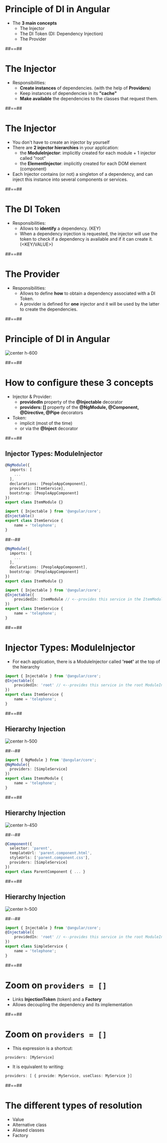 <!-- .slide -->
# Principle of DI in Angular

- The <b>3 main concepts</b>
    - The Injector
    - The DI Token (DI: Dependency Injection)
    - The Provider

##==##

<!-- .slide -->
# The Injector

- Responsibilities:
    - <b>Create instances</b> of dependencies. (with the help of <b>Providers</b>)
    - Keep instances of dependencies in its <b>"cache"</b>
    - <b>Make available</b> the dependencies to the classes that request them.

##==##

<!-- .slide -->
# The Injector

- You don't have to create an injector by yourself
- There are <b>2 injector hierarchies</b> in your application:
    - the <b>ModuleInjector</b>: implicitly created for each module + 1 injector called "root"
    - the <b>ElementInjector</b>: implicitly created for each DOM element (component)
- Each Injector contains (or not) a singleton of a dependency, and can inject this instance into several components or services.

##==##

<!-- .slide -->
# The DI Token

- Responsibilities:
    - Allows to <b>identify</b> a dependency. (KEY)
    - When a dependency injection is requested, the injector will use the token to check if a dependency is available and if it can create it. (<KEY/VALUE>)

##==##

# The Provider

- Responsibilities:
    - Allows to define <b>how</b> to obtain a dependency associated with a DI Token.
    - A provider is defined for <b>one</b> injector and it will be used by the latter to create the dependencies.

##==##
<!-- .slide -->
# Principle of DI in Angular

![center h-600](../../assets/images/school/dependency-injection/di_working.png)

##==##

<!-- .slide -->
# How to configure these 3 concepts

- Injector & Provider:
  - <b>providedIn</b> property of the <b>@Injectable</b> decorator
  - <b>providers: []</b> property of the <b>@NgModule, @Component, @Directive, @Pipe</b> decorators
- Token:
  - implicit (most of the time)
  - or via the <b>@Inject</b> decorator

##==##

<!-- .slide: class="two-column-layout" -->
## Injector Types: ModuleInjector

<!-- .slide: class="with-code inconsolata" -->

```typescript
@NgModule({
  imports: [
    ...
  ],
  declarations: [PeopleAppComponent],
  providers: [ItemService],
  bootstrap: [PeopleAppComponent]
})
export class ItemModule {}
```

<!-- .element: class="medium-code" -->

```typescript
import { Injectable } from '@angular/core';
@Injectable()
export class ItemService {
    name = 'telephone';
}
```

<!-- .element: class="medium-code" -->

##--##

<!-- .slide: class="with-code inconsolata" -->

```typescript
@NgModule({
  imports: [
    ...
  ],
  declarations: [PeopleAppComponent],
  bootstrap: [PeopleAppComponent]
})
export class ItemModule {}
```

<!-- .element: class="medium-code" -->

```typescript
import { Injectable } from '@angular/core';
@Injectable({
    providedIn: ItemModule // <--provides this service in the ItemModule ModuleInjector
})
export class ItemService {
    name = 'telephone';
}
```

<!-- .element: class="medium-code" -->

##==##

<!-- .slide: class="with-code inconsolata" -->
# Injector Types: ModuleInjector

- For each application, there is a ModuleInjector called <b>'root'</b> at the top of the hierarchy

```typescript
import { Injectable } from '@angular/core';
@Injectable({
    providedIn: 'root' // <--provides this service in the root ModuleInjector
})
export class ItemService {
    name = 'telephone';
}
```

<!-- .element: class="big-code" -->

##==##
<!-- .slide: class="two-column" -->
## Hierarchy Injection

![center h-500](../../assets/images/school/dependency-injection/DI-module.png)

##--##
<!-- .slide: class="with-code inconsolata" -->

```typescript
import { NgModule } from '@angular/core';
@NgModule({
  providers: [SimpleService]
})
export class ItemsModule {
    name = 'telephone';
}
```

<!-- .element: class="medium-code" -->

##==##

<!-- .slide: class="two-column" -->
## Hierarchy Injection

![center h-450](../../assets/images/school/dependency-injection/DI-parent.png)

##--##
<!-- .slide: class="with-code inconsolata" -->

```typescript
@Component({
  selector: 'parent',
  templateUrl: 'parent.component.html',
  styleUrls: ['parent.component.css'],
  providers: [SimpleService]
})
export class ParentComponent { ... }
```

<!-- .element: class="medium-code" -->

##==##

<!-- .slide: class="two-column" -->
## Hierarchy Injection

![center h-500](../../assets/images/school/dependency-injection/DI-root.png)

##--##
<!-- .slide: class="with-code inconsolata" -->

```typescript
import { Injectable } from '@angular/core';
@Injectable({
    providedIn: 'root' // <--provides this service in the root ModuleInjector
})
export class SimpleService {
    name = 'telephone';
}
```

<!-- .element: class="medium-code" -->

##==##

<!-- .slide: class="sfeir-basic-slide" -->
# Zoom on `providers = []`

- Links <b>InjectionToken</b> (token) and a <b>Factory</b>
- Allows decoupling the dependency and its implementation

##==##

<!-- .slide: class="with-code inconsolata" -->
# Zoom on `providers = []`

- This expression is a shortcut:

```typescript
providers: [MyService]
```

<!-- .element: class="big-code" -->

- It is equivalent to writing:

```typescript
providers: [ { provide: MyService, useClass: MyService }]
```

<!-- .element: class="big-code" -->

##==##

<!-- .slide -->
# The different types of resolution

- Value
- Alternative class
- Aliased classes
- Factory
